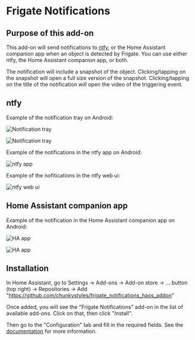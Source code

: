 # Frigate Notifications

## Purpose of this add-on

This add-on will send notifications to [ntfy](https://ntfy.sh), or the Home Assistant companion app when an object is detected by Frigate.  You can use either ntfy, the Home Assistant companion app, or both.

The notification will include a snapshot of the object. Clicking/tapping on the snapshot will open a full size version of the snapshot. Clicking/tapping on the title of the notification will open the video of the triggering event.

## ntfy

Example of the notification tray on Android:

![Notification tray](media/ntfy_tray_1_small.png)

![Notification tray](media/ntfy_tray_2_small.png)

Example of the notifications in the ntfy app on Android:

![ntfy app](media/ntfy_app_small.png)

Example of the nofitications in the ntfy web ui:

![ntfy web ui](media/ntfy_web_ui_small.png)

## Home Assistant companion app

Example of the notification in the Home Assistant companion app on Android:

![HA app](media/ha_app_tray_1_small.png)

![HA app](media/ha_app_tray_2_small.png)

## Installation

In Home Assistant, go to Settings -> Add-ons -> Add-on store -> ... button (top right) -> Repositories -> Add "https://github.com/chunkystyles/frigate_notifications_haos_addon"

Once added, you will see the "Frigate Notifications" add-on in the list of available add-ons.  Click on that, then click "Install".

Then go to the "Configuration" tab and fill in the required fields. See the [documentation](src/DOCS.md) for more information.
